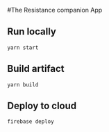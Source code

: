 
#The Resistance companion App


## Run locally

```yarn start```

## Build artifact

```yarn build```

## Deploy to cloud

```firebase deploy```